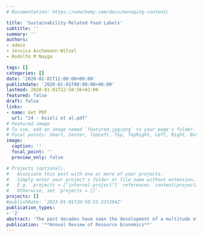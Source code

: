 ```yaml
---
# Documentation: https://wowchemy.com/docs/managing-content/

title: 'Sustainability-Related Food Labels'
subtitle: ''
summary: ''
authors:
- admin 
- Jessica Aschemann-Witzel 
- Rodolfo M Nayga

tags: []
categories: []
date: '2020-01-01T12:00:00+00:00'
publishdate: '2020-01-01T00:00:00+00:00'
lastmod: 2020-01-01T22:50:56+02:00
featured: false
draft: false
links: 
- name: Get PDF
  url: "24 - Asioli et al.pdf"
# Featured image
# To use, add an image named `featured.jpg/png` to your page's folder.
# Focal points: Smart, Center, TopLeft, Top, TopRight, Left, Right, BottomLeft, Bottom, BottomRight.
image:
  caption: ''
  focal_point: ''
  preview_only: false

# Projects (optional).
#   Associate this post with one or more of your projects.
#   Simply enter your project's folder or file name without extension.
#   E.g. `projects = ["internal-project"]` references `content/project/deep-learning/index.md`.
#   Otherwise, set `projects = []`.
projects: []
#publishDate: '2023-01-01T20:50:55.237264Z'
publication_types: 
- '2'
abstract: 'The past decades have seen the development of a multitude of sustainability-related food labels aimed at reducing the existing information asymmetry between food practitioners and consumers regarding the sustainability impact on the food supply chain. Sustainability-related food labels can correct market failures and contribute to a more sustainable world. This review discusses the effectiveness of sustainability-related food labels in promoting more sustainable food consumption around the world. We start by discussing the sustainable development goals in the food area and the challenge of defining these labels. We then investigate the demand-and supply-side issues related to the effectiveness of such labels in promoting the sustainable development goals that the labels serve. Finally, we discuss the questions raised by the state of research and their implications for food practitioners, consumers, and policy makers. We then identify future research avenues.'
publication: '**Annual Review of Resource Economics**'
---
```


